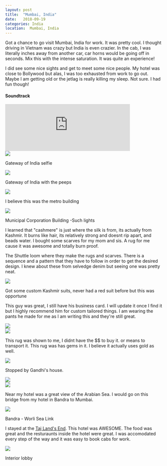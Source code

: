 ```yaml
---
layout: post
title:  "Mumbai, India"
date:   2018-09-19
categories: India
location:  Mumbai, India
---
```

Got a chance to go visit Mumbai, India for work. It was pretty cool. I thought driving in Vietnam was crazy but India is even crazier. In the cab, I was literally inches away from another car, car horns would be going off in seconds. Mix this with the intense saturation. It was quite an experience!

I did see some nice sights and get to meet some nice people. My hotel was close to Bollywood but alas, I was too exhausted from work to go out. Maybe I am getting old or the jetlag is really killing my sleep. Not sure. I had fun though!

<div class="center">
<h4>Soundtrack</h4>
<iframe width="400vw" height="auto" src="https://www.youtube.com/embed/_tG8DAtPDA0" frameborder="0" allow="accelerometer; autoplay; encrypted-media; gyroscope; picture-in-picture" allowfullscreen></iframe>
</div>

<div class="post-image">
<img src="https://lh3.googleusercontent.com/aecrAKtB5_utnwUXfJu3xmfidvffQ9U28yjAb9cPca_JIiqk7UWqdJFqNSnhNa_6sGOcDTC-iV3WERui64mexi8-o4k_686Bp1uLIG0Bpw3fL3sQUgDfoxFH5miFW_NYOPu_-vwo41E0xC9QmXRrqtiJKbes-qjSl-dVi06PEPCaSH_2cmXF2Xg1hUNRI-vynuL-ytvXC1J3_NAAooAgel1lfwIUg0F5JS782lSRUyZBBUZIUI9VhKMU2xrOD7AmjkZy4oAlBxclJrOFWkVU7EvqPl-vqb7BxN_3i-59scLazDlhzvUIgAcb9ioULTR1wdJQgtxYFuWglYDDV9wzzE7BbYD5UsnTjswJTUq28mgxs_XL56fhdhtP6LFFHpddKBk_n7IEO1n3otC8IGvdF5D1SN9xFU-L_umtGjoj_r6cArjuYeeQrxo__rnKFrOoy5P7Bjy_ue0xBCJvaI_BEdKNvY-tDxvdDd6_vS_545E9Qo8pJAss9xPPNapWge9Nc4iaTDTRGDfCOIFCNmJPwc1vLQp717lkoz0ktXY5nuWlBC6qpqEWXwscJXCtRBnDdKQmU2qkjfLceUF9CzlsdMitZ1uG7AtcaElvyig3lywBnHb2UC_XidhCPT7UyzgO4MlIFJbunFPj4MMF4t2ZYJZnv8mX2w8BnCRBeXRvhdDARqyswvMEc3FD1YWE7E_y9ni43wzMR5y_=w1232-h1642-no">
<p class="post-image-caption">Gateway of India selfie</p></div>


<div class="post-image">
<img src="https://lh3.googleusercontent.com/gFMPXChDgazMgn-XuB6G-42ORR-UfWDVflCB0RVU966ze64EFWJFFLS1e9yL34GrXOfK2hPcvsSxA3OM3T_6gp8ODNgUbrkeQtrQZj2c0zKnrTnU9tuNtUjRPQHY1DC9DNy6l9Ac2SGLXxjrHrX7HASEjos3BLMVpbwk54smfoocTp1fCEvZZ39k6U2UYTB7iyGKrphwxymr2aGw5MM6jYTfri_khRWy2ag_BCR-NsrPISFWwwjUwxviG1TqkAiLJ0STT6dYvaiD3lFi4L6eYwOOjO4aVcDjzlKd6hCnvitn5hZlBVJLXMwwiHOEmVVdA2RaSsyKgM9lqJbso8QrXzSUVRberzMY1ApqeaKQFfOun5qz4tA5yJsEDjNJgS43SH41uujwQIPz2hKTJZJCPVhGn8cdkXVHfPizHzf8urx-RXbF2rQok_9TzPc-n9MMPK0yow3W7aP_dOsbFJuDIYzyoN6Auv1U76924txUpAIv8SteXxr9lofB0tbqsR-0o533hS1ErceKx25mO_0qKpYF-bJrEKYQV0hF_4qOsq5qbvKFNWA4625h4ZpO0atGWNm4s205WyViNpuyNoFU9ky1idFfHRYBUVWarROZOCylscztlfZC23x7si3TDy0P0TPaxImhSwK_DPI4MmCsDObkExMbo9t95_rYJ3_VpNzRvjtaCnXporXWrXEgxT5GSDTfJTL5_Hd3=w2190-h1642-no">
<p class="post-image-caption">Gateway of India with the peeps</p></div>

<div class="post-image">
<img src="https://lh3.googleusercontent.com/CbRUJ-eKr7t01o-VAGrWlEAg9DTSI0agAYxV1b8JfHubd7Uu5e3C9guOitbCuu0WIHKNeTS42JvHEoiZbn8NXEEpR23-zCNjqwJibGSiwJJEHv8jPkBro5lsxG-XsPF7ImpMrBVX2WaaNye1cTl8gpmwXPFkv1bq9yGqV6Nb6JXHj5lbz_dtdiPtEfpuyETl3Ul2gbkcYDRwydhnuvZ6HLkE_7eXfsiclPY6zBKCU5t7YamwVi5L617nALNXwEVgROC2g7XL2GcHxe44BLLEHF-xWhg2MjkZmhyPg2y2-nMx8DQrUd2Dq-5Le2wtB8fbAvS64QA4YX_zBCRx5Wcs-yL4P0AyyV0vvegHN43sYdp6VVP0RGVUFsYAciLKQ4tkJIfXZgGVplaJKPKyLPWQJfr_tboNFCf_q8N_TakgzUeud99YwCdjAu08R9J9eNJITCdZBvO5m_zsD-duDyz834fPrrQYxPCbQqOOeVo8wae_kBsiKr3TwCgH12HBa3VuW4KcyxXwEZsvNCzhwF5n4tXvkAnSPzhRlNeszGtWr6XPV2gb1wQ6dIyvz8EQbc7YM5V5DDq9qfY-QuqUVpTLZKPjAyCcPjnmqfeQEPrFWZKkjWn4xuhXmWnUb3AhX5Oc2buc2Q8fu_XKUNX_ALcU3ZmHQ1VVKZlyT7ZkPc2fUqICcffoTmNEJjkl3bnGjI8U-uvL7lHZhUoF=w2190-h1642-no">
<p class="post-image-caption">I believe this was the metro building</p></div>

<div class="post-image">
<img src="https://lh3.googleusercontent.com/JVCzZPVMJBVRGoA7JtdoDl9BzlFDxziowfOKM6rUhbsG_FpCRtoudeLOp3RPFC3juW-QV3n2Vt4LDGAtoL_Aqjyfeqw0yiZqKWBmQpJh5Ao6BwtD_x9qrpkFG8EM5XmQ53vTOxm62NfuNFB52BdK1I4H-6l3uYkWpTlFL3nkTBt8n9x_SW-8HGojGUkBhOsI1JJrvp_d9nw61GnEly-ub6CXCtZSScAwgBOtPgvwa2OlEjWbBoxblA4kXueWgJZxCE9T4OMwmitrBICyzEnSWqM39e9e7yTi6vDPz6Z7B6isgCf9UyMqcZNdwmiQII-oOAj9DJn1EWPhTqgWjnYdoqQsGIO7IZCXspvm9l-1dD3iALV5cgvi3VPJhydO2oB2_D5YN9yWWIg9gaJbkXLrTZ6ftcV-4RhH5W3PGS7h4U3YEXaNpD2v9wvg2c0fycUB2CM0Z4rnOkP66whaBkEq0_7AB5ebJRm5Iare00XnZSrnheHg5mwceHHDih4O8bBcxISpnJ3fy1hDKzah0NatZFcUxvmQ1_lY5K-OVoyzgdJf9gN9-Ah8GEK1wUdar5GzVu26RDxmQUKdsnZoFziS2UzzrGGFyBXDX0Jb-1-d41by1tpzWHKZQPDGNSG7svX3bk8IJE3mvf6zQHXG9SYIb-TlNvT6UcfGN5h-6Kn5wwANwQYuPU7msZcF8lhtu6wKveK33ph3KjLy=w1232-h1642-no">
<p class="post-image-caption">Municipal Corporation Building -Such lights</p></div>

I learned that "cashmere" is just where the silk is from, its actually from Kashmir. It burns like hair, its relatively strong and doesnt rip apart, and beads water. I bought some scarves for my mom and sis. A rug for me cause it was awesome and totally burn proof. 


The Shuttle loom where they make the rugs and scarves. There is a sequence and a pattern that they have to follow in order to get the desired design. I knew about these from selvedge denim but seeing one was pretty neat. 

<div class="post-image">
<img src="https://lh3.googleusercontent.com/cZCZ_E10ISkD73p_pu3HtjqZIN8ZOPk7e2yC-YPs_LurFwYMSnh_OHHO79UDAKtkvFdTiS-1zhn9fG2JVZrL13ajZdWWWRgBgBqaLeUdwsF0zyjzhgRfUNTadbTwx97P0OdNGuVRHO9RLSnD9Jgrqs5_1dLuKseZTIzXoHDslPIVJeyTSXYrXC_WH51lnlQY4eH1X0MWGYRYOx_N6MEn-3F_0y85GLKl9Wp6AVUKU3ZhSOfFm4ldK1hL5FOcIMPH5wbSi6J5MrZhFBSg79NCOR1AB4Z9Y3fhR0swmMqeNBQYrVB5tI95CIIpgUKSjq-MTqJ3mYLY5JBw06n55QUzXLgcqL38UaJ9cEkeyCVf3nSSj2mOO8hJ27Gv-Ag0eaYHKP1h4GEbrwvCgAx2jsMMQSgZWo8gAsgqDQWSflg1du8X1htuYd_g8gGucFS0IjbS5q7GpL1nUFQJ-Ghzq7R_-XXYfIbFExYF-acTTtAP1AbNwdCz6wPUdqztT87H0hv0EnjLL_33Jc2TNE9Rifj6wloe8lK86ErccIsbXWbieoC1VTD7CQXrwYxo3P0OL0cnCCk6A4Rt4ffhjNGRjVjfYF32v2mP0MHdqNR4rJrfG1kF9H3SQfqH31oTZ-et1O1PZgyB369v9YJpxCCX4d8ZZl-tsdWYjxRd5Tv8JWkljuBRJ__u3ZzT1_S92YvGhAIa7NYAqHsPp9ki=w1232-h1642-no">
<p class="post-image-caption">Got some custom Kashmir suits, never had a red suit before but this was opportune</p></div>

This guy was great, I still have his business card. I will update it once I find it but I highly recommend him for custom tailored things. I am wearing the pants he made for me as I am writing this and they're still great.

<div class="post-image">
<img src="https://lh3.googleusercontent.com/tVXZdwDK1XO3tFNzzMj3V2EzjuBpAf7laHUOLYJoknm8iBRqmMu0BOkayOZOHOFoWKKFqQpE4ZLLAIZ8Or8gmBRM__gO75eqtDMvQLqxscUZUBworn6ovhaXJ0uFdwqwGA1n3Ra1IEuCL-wEVGUcs-kgxSV7IF0ABarmapr81qw5l-43Bx3A9fmy0HH5tbGopeN2nzE4kMLoUC2mizZj0MbbwNa-VEm3LkU777Pln0XEkfHnUnBBu3tyi4LRIOzjJ64zbn6WZig9bjLCcgE8uIc2lEdpvPRuUVgZEcHONV1iEFJNtW43POgIswcdZDydMMYjxpkB4Xs3_AJBzYdQq8eY_HhZrEfpP4VVKnw4XmOJZ2-885Bl4yj2hJBV8k-KtnPB80bhwhG5-45AEZ565sIidPf6n-GKRCw1oFEU4UEQdkyCUyVsVhD2MVWUp9wHxQ6twEsgTWzhGTYT25cZ7fCuGxZHEJw88tMs8sGGyfeFCn9oOauKt3a4ZmpZ4xUimk5_l8pQM63UHZNMJA0xB0-TqXFwNkop7Ehmcw99CPlbswKOLC3jE8n63xN1HEfeRODFyTSTSlHuQlxgOVo4kRx-PaZ4L6BU9ahCvLW1qO6uQuFWesQyjjrAGI5dsmn0TVCqkyV5g9USHLY40XRtIXI3vXquLSqxV2I9mTgQ8tHEzHa30cmjX4FjO-__IxHvZkp92-vqPrva=w1232-h1642-no"></div>

<div class="post-image">
<img src="https://lh3.googleusercontent.com/ELuiSNxQzDSyHdLChhAigLxym-mgeiU9eVUg4j0cocvWkS9bZF3_cgz2c_CHjHc0ilBEMLkf4uZ4V-rws85X0pWGtdmZZlXsjtdkTdAAle1a9NlZGtBzNqMQlFiIXWSlcOWYnrkwzfJrok2uz2KjAKBX3mgHjR3b092LKDS_h3RgUVzgGkknVMo97g8TGbtgClX5tcFma6Mj3KDgeseaZuraLVvL0QTaL4WJn261A7rV-F-NAGjhSmiWkCUkLOEVF2CHuBbXj2i45cB0HNMNFvcRm0RDChcRGopHj4UYdG4WJ7x1k7Dm70q1E2YR77SopnvYU4MYcQv2QZ3W51vNTsXUoBKuLkcflarkje48wbnfNUALoaEyQxxYuL4yZUE-oIjfCEiPll0VoHYqGvrsUh5Qo70aUC5MT179mqNG6uuHSUu1o5M-9rwMXIWZm3C0LZhFC3xdPXQSmAi_kkJrQn6GlAZ5g_C238kBufhJ2mgjs9S9fieNfSbrSU2WsnkL4tYagh9vKzLobtr4tgxmjZaTg53I_eaeoq3FgBZzqStdaNYX6lgXibFwWvd6mYo0Ip0NhR6VuPkFvoT2jafJX78CEm1D4y9giv6420ki068NpIBSObH5uzE1I_LJdZ_659I-tZP6Iu3BfuqT0y3j9axcy9gThmaIpao_DC7qouyhpQvVFcUWqBZxRRFaY-YxuCHZavLjKbq1=w1232-h1642-no"></div>


This rug was shown to me, I didnt have the $$ to buy it. or means to transport it. This rug was has gems in it. I believe it actually uses gold as well. 

<div class="post-image">
<img src="https://lh3.googleusercontent.com/1bNQxeULdaWN6dpMg_an-_dECAKKIa_KzGP1jpOC7bqczAeGixDCxrjjkdl7nuKbudl6j9eHozawOM0p2AulUQbzLctLBwkXU25Ag8y0i93_hkkGJgb2Y5H4gmCouCuvaUAOc7DC56SCJNN4uICyvBkPrvkqXKuO3H_0MxyaHda05HgInd7fsfu-SdCp9mYnluF-B2bFoS6YRaXWlsgbGRiCwlWjznUElx_dAxVNgNqUyyW3B9RS_c9RtQakFBmphfz6FchGHaio1h_1D3Rum_vvzupHXUvcsbWvS8PHol5Y_yA_Y3VNPI4OzCy3Ltm8vtqH65bC_1SFici_XQjM2E_FACLGRW_QGv_EzBOgsGsscwc22naTibaQBvDCyHBQh1IdE6cS9tcFPpY3hFY3LZUf-GR1zoUZcXU4qz-UUZ3rjinNVr5ftZw-Upk4UQB7bIGKNDhNTKiqEO05j8TgJvOn5EFlqut8ugRWLj_9T30XaRT6Txjt3JAon7cVs9ed23iWfcJJbErdVUt285JRBK3OEbUKVt8pPPs8Ef80kHP5eSgVxZM7TTxd_YANxpHOb58p3C7K_n9LhD9B0LX3ROD0Al1i8KVX5MZZRb9gc2gjTH6SNl1T_AwlopQSoDuVhyefQNeRZjXvAbWSUdPCEvgqmtz9XdE0LQSYjC35Uqu4bq5X0Lva6i_eW49X3evKFalnWVmXSfCs=w1232-h1642-no"></div>



Stopped by Gandhi's house.
<div class="post-image">
<img src="https://lh3.googleusercontent.com/WrkCaMMI6qk47CqWtB01LhmW25t8tgVKmPh_zH6pRojE8eWOYKSh9mqNW6kL_0sdH7p3PEG6eLKK9UNSTrqptfRJG41n0PLYAPyIHdJvhWxFVQBNIl7SAiRg0B5eu4G8wLkgResQJCOwcV2IjiJENvnGo6p8Z0rMpMUVeKNb89-IOpfeeU3_3shBt24aAYuvS-FuZ12TzMWOEuGh8iIvgjECYZoxSLUUPolnP_J2NigwlOKik5So8lbE1RzlO3AKsISPJeduQP3shK4wsLxBMwGIMNITKAhRIYm_EPBwOoDGy9dTfTSoJcBlj0Va1uaAXIkCfhisM-yxmlDIyoUrv9xq2jJET7k5vdVVkO4acD-DFwrEMtnufy-NdtogFSix4aaNJYJ3r6sHHSsFvbI6NrRhIE1Bg2WP6FACG2ZiqpgFj1nuoTHcH8hX5ljVSQ1tj8ijmLn0Kr0wRrF90VyMVWdJTpQCKpDjC5d_v_nfw1Q4rUy53GJ5RBGnrkb3h-saKBjdBprzTOrvEiOYYLDqtpJEvPmhq323gNJ20PqwcDsc8iCRXSgZyYTgVe6NQTAsWNAHKNadQXtuT6e7Qthv6627og5C_dutoc_OrhTxXU0RU-BT-2I5KTynConIwGvFPMlEq0nkE9kdD-W7ZQB1FX4bQrvV1fF34-PWAYzvQRFlEHUGF5XVu6hqoLeMIS7zweXYuyj5pADx=w2190-h1642-no">
</div>

<div class="post-image">
<img src="https://lh3.googleusercontent.com/8yOFowI3Nba6g2vB_IJ2XfxMkfscfrZbu_mPZFypRdZo9cxjnflibYfWZFDPy66QODpOIY05bdmtEKNyO6grZKfMPND0AxpgayegKRBBPUxqEjTOo4pV_XWq7kIn_On5g1wat0S0XW0XsAabWYsaGToGk5Ivo0XCD5kXvQ4CU7RTvix359SdBpkNybub9D5p3SZ1patDQAqDIAgOeotZsTA4nWgiITdg249yJQLdyDCxMdXzNoM5z-VOpDmFemz_VVSGdIavXqq5086PKyi2S4vhpRVJI9vOhS9hS8adutEDY-b_JPcmO6UoSDhG5DkkBnHBxjsB3k4Daz6OiI2jKYIyFQZXSJSSfkMkkg4LCxt1yrtQWTH-ANJZej0uXx9wZAs0WgAo8pSyhEer4VdtFE00HN1H79KYor5K1Axqy-ZoJNbIQtjWpQ7U_MkL1IahPGBrKf-UwyDWSgXKxnM2RHKeNHgLruVQz3ZvvaB6DVfN2cT7MLP1_cLPuT8vthiX20eh--jiTkc0Att87hLSxAOyHS1GglV3yWPQCRR3uiWwbQPGLZRiVWHcADKskSGy9rDQBmUCgT3FRA8OtvWJphrnQmO3aXp_x3CqXMMgX8o4b2KzZ3CV6AEjnrLyG4QZxgFtAgqwHvMw6nXG58-TESw24MfT0R8IoVFIMzgvqy3se0Ft9vPrpJf-aguSOmdS7cerNYt8HMwc=w2190-h1642-no">
</div>


Near my hotel was a great view of the Arabian Sea. I would go on this bridge from my hotel in Bandra to Mumbai.
<div class="post-image">
<img src="https://lh3.googleusercontent.com/pkwIJJ7ycKCQ-H4OyBE1r0IzcgkjBTE1icJK44vtAXbtoi85JIiLojyxwd3gpcaH1i0dguCzXk7ne7V0ePOL0OkUgo1E4c5NL8OH53pveCA6KIxhVnAWREProPfd0cGHOpRUpQrehjWEFLUVZcxeD6DUX6JrwMCwTwtdEXwcnu2-j_e8TCErnHaS61wDMdxndaepGiOspYth0q-4ZFA6gM4-rN4Egf_3Lx1ceSHIrxrE53PMAq65A6lPa5h4UugS4YIhApR1IBCVISAjOv5A1Ibif33YQjxhWp6u7yDFeUNL9GIzg3TEAIBEFN6Vo6iLXlo7JZIhCkzhNp9yWnGNk_OW3DAl4iv9611IxYZNQLufnCZZuQWZIefAV6F3Qx0Q4iWJAa885g7WIW_eDVmZGotgeAelFKXikJa2QmRVZ5fn6SBDDdwo4RMHd2KBFklmWPf02SGEK4DTUmyGTcXYnwfKhii4UYL8ymuNPOysejclPF2YlSRATGixDIy3MK-47too2mQbRE5qYiLnZASbW5d5WruvLmZE95ieLozGrc4yjRTiowqiD216tx4jvWAvCwrl_9iJafJhPr2SC3efA8iGKLPyUtZ0LLXtmXlxEWG823yk6z1DxFCsBzXy-Am4DXpiLn_YD85CfiDDh46_A6cflEruBteOyyimJyGUpvLP0_gwXb8Un0jkCAjoTfv-wnZZ9E3XQqrK=w2190-h1642-no">
<p class="post-image-caption">Bandra - Worli Sea Link </p>
</div>

I stayed at the <a href="https://www.booking.com/hotel/in/taj-lands-end.html?aid=304142;label=gen173nr-1DCAEoggI46AdIM1gEaJkCiAEBmAExuAEHyAEM2AED6AEB-AECiAIBqAID;sid=dede9467e6164d867b939c605a4691ad">Taj Land's End</a>. This hotel was AWESOME. The food was great and the resturaunts inside the hotel were great. I was accomodated every step of the way and it was easy to book cabs for work. 

<div class="post-image">
<img src="https://lh3.googleusercontent.com/zFFrkdyVglA-OdH8tDs3-_pWRqlZ3CU7XAT8lTWgFlgvpm7bD_vomXY9sl0pKaW6t5OZbF9QD1wgYAUJpUwA5unqwBYK5hldEQcNVL_617VEQ08izKUKPSmgwK_a2om-sDw_HXn8dWiXo9JUjrYvK0fcwq-9PqwOu3mkee1dbGU1bITtciEId85EqHWBFwiI2PIAeZzPhM2bptn9SvHoqFSZ7HIw9LGW0r0XQhMB0gDy4E2yh_vofZYT8f7Hsk4bfsy8wFLl9jutBpDMKMCRm900he2AaXDkynFvjTBe3oDnRYQlorUAgfu8PwssMn38TRsi3oZjn3U0TE7iT-cZmiScL7zSbQHWnqyJm49a9EF1HWnGbbKJtiDZa0uZS8EjOp0JBVzbs7EhlwQdbjsUQUxfx_LbB0_X6x3FyvolMhWPzWFV_JjsZ-Q2oh3ARl3k5OlSSnqUVStRgDFUD5q-rL9vEUWLglOAGzdq-GWYqARC9gbHVBOwz9pMTpW3b1TMEITfGwea60zooVydwHnJ_n72qY_etBE1juyKgPtlBEyVoDP-u9aOl7dDg79TQDW5rg5FXd4aSXgEzM-QzstfdE1y7o2otFKZbBDm_xJD4-qb0cbfUG9UPUfvV3s-wy8qMnfqu0zxQmjKZZSTRdKqONOM2kAIvR5LjMyXQUy2_i5ZRFqiHAYDqZGsxnKs_JrS4Lyk5J4ObSOH=w2190-h1642-no">
<p class="post-image-caption">Interior lobby</p></div>